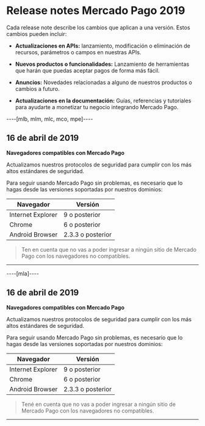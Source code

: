 # Release notes Mercado Pago 2019

Cada release note describe los cambios que aplican a una versión. Estos cambios pueden incluir:

- **Actualizaciones en APIs:** lanzamiento, modificación o eliminación de recursos, parámetros o campos en nuestras APIs.

- **Nuevos productos o funcionalidades:** Lanzamiento de herramientas que harán que puedas aceptar pagos de forma más fácil.

- **Anuncios:** Novedades relacionadas a alguno de nuestros productos o cambios a futuro.

- **Actualizaciones en la documentación:** Guías, referencias y tutoriales para ayudarte a monetizar tu negocio integrando Mercado Pago.

----[mlb, mlm, mlc, mco, mpe]----

## 16 de abril de 2019

**Navegadores compatibles con Mercado Pago**

Actualizamos nuestros protocolos de seguridad para cumplir con los más altos estándares de seguridad.

Para seguir usando Mercado Pago sin problemas, es necesario que lo hagas desde las versiones soportadas por nuestros dominios:


| Navegador               | Versión            |
|-------------------------|--------------------|
| Internet Explorer       | 9 o posterior      | 
| Chrome                  | 6 o posterior      |
| Android Browser         | 2.3.3 o posterior  | 


> Ten en cuenta que no vas a poder ingresar a ningún sitio de Mercado Pago con los navegadores no compatibles.

------------
----[mla]----

## 16 de abril de 2019

**Navegadores compatibles con Mercado Pago**

Actualizamos nuestros protocolos de seguridad para cumplir con los más altos estándares de seguridad.

Para seguir usando Mercado Pago sin problemas, es necesario que lo hagas desde las versiones soportadas por nuestros dominios:


| Navegador               | Versión            |
|-------------------------|--------------------|
| Internet Explorer       | 9 o posterior      | 
| Chrome                  | 6 o posterior      |
| Android Browser         | 2.3.3 o posterior  | 


> Tené en cuenta que no vas a poder ingresar a ningún sitio de Mercado Pago con los navegadores no compatibles.

------------
